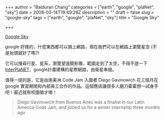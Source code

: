 +++
author = "Balduran Chang"
categories = ["earth", "google", "plaNet", "sky"]
date = 2008-03-14T19:49:28Z
description = ""
draft = false
slug = "google-sky"
tags = ["earth", "google", "plaNet", "sky"]
title = "Google Sky"

+++


[Google Sky](http://www.google.com/sky/)

google 好樣的，什麼東西都可以搞上網路，現在我們可以在網路上瀏覽星空 (不是抬頭就好了嗎?)

它可以搜尋行星、星系，瀏覽望遠鏡影像，範圍走到了太空，不得不提一下 [InterPlaNET](http://www.cs.nctu.edu.tw/~changcc/wordpress/2007/10/19/vint-cerf-speech/)，google計畫建構的星際網路，由衛星串接。

值得一提的是，它是由南美洲 Code Jam 入圍者 Diego Gavinowich 花三個月在 google 實習期間和內部員工合作的作品。這個應該讓很多人磨刀霍霍想一試身手吧！最近就有校園徵才唷！

> Diego Gavinowich from Buenos Aires was a finalist in our Latin America Code Jam, and joined us for a winter internship three months ago

